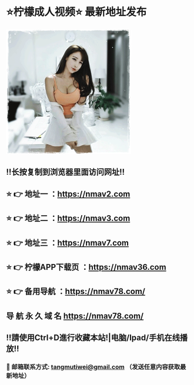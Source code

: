 # ⭐️柠檬成人视频⭐️ 最新地址发布 
![image](https://raw.githubusercontent.com/nmavdz/nmav/master/timg.gif)
## ‼️长按复制到浏览器里面访问网址‼️
## ⭐️ 👉 地址一 ：https://nmav2.com
## ⭐️ 👉 地址二 ：https://nmav3.com
## ⭐️ 👉 地址三 ：https://nmav7.com
## ⭐️ 👉 柠檬APP下载页 ：https://nmav36.com
## ⭐️ 👉 备用导航 ：https://nmav78.com/

## 导 航 永 久 域 名 	https://nmav78.com/
## ‼️請使用Ctrl+D進行收藏本站!|电脑/Ipad/手机在线播放‼️
### 📧 邮箱联系方式: tangmutiwei@gmail.com （发送任意内容获取最新地址）

